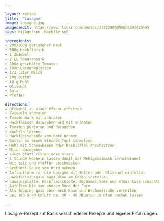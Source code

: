 ```yaml
---

layout: recipe
title:  "Lasagne"
image: lasagne.jpg
imagecredit: https://www.flickr.com/photos/22722986@N08/5392425495
tags: Mitagessen, Hackfleisch

ingredients:
- 200/300g geriebener Käse
- 500g Hackfleisch
- 1 Zwiebel
- 2 EL Tomatenmark
- 800g geschälte Tomaten
- 300g Lasagneplatten
- 1/2 Liter Milch
- 30g Butter
- 40 g Mehl
- Olivenöl
- Salz
- Pfeffer

directions:
- Olivehöl in einer Pfanne erhitzen
- Zwiebeln anbraten
- Tomatenmark mit anbraten
- Hackfleisch dazugeben und mit anbraten
- Tomaten pürieren und dazugeben
- Köcheln lassen
- Hackfleischsoße vom Herd nehmen
- Butter in einem kleinen Topf schmelzen
- Mehl mit Schneebesen oder Kochlöffel anschwitzen
- Milch dazugeben
- Sauce glatt rühren oder mixen
- 1 Stunde köcheln lassen damit der Mehlgeschmack verschwindet
- Mit Salz und Pfeffer abschmecken
- Bechamel-Sauce vom Herd nehmen
- Auflaufform für die Lasagne mit Butter oder Olivenöl einfetten
- Hackfleischsosse ganz dünn am Boden verteilen
- Lasagneplatte, Hackfleischsoße, Bechamel-Soße und etwas Käse schichtweise verteilen
- Aufüllen bis zum oberen Rand der Form
- Als Topping ganz oben noch Käse und Bechamelsoße verteilen
- bei 180 Grad Umluft ca. 30 - 40 Minuten im Ofen backen lassen

---
```


Lasagne-Rezept auf Basis verschiedener Rezepte und eigener Erfahrungen.